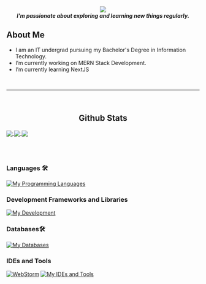 <div align="center">
    <img src="https://readme-typing-svg.herokuapp.com/?font=Righteous&size=35&center=true&vCenter=true&width=600&height=70&duration=4000&lines=+I'm+Abhay+Shaw;Welcome+to+My+Coding+Dojo!+🚀+👋;" />
</div>


<div align="center"><b><i>I'm passionate about exploring and learning new things regularly.</i></b></div>

## About Me
- I am  an IT undergrad pursuing my Bachelor's Degree in Information Technology.
-  I’m currently working on MERN Stack Development.
-  I’m currently learning NextJS 

<br>

---

<br> <!-- Adding a line break for a decent gap -->
<h2 align="center"> Github Stats</h2>
 
<a href="https://github.com/anuraghazra/github-readme-stats">
  <img align="center" src="https://github-readme-stats.vercel.app/api?username=AbhayShaw0301&theme=dark&hide_border=true" />
</a>
<a href="https://github.com/anuraghazra/github-readme-stats">
  <img align="center" src="http://github-readme-streak-stats.herokuapp.com?user=AbhayShaw0301&theme=dark&hide_border=true&date_format=M%20j%5B%2C%20Y%5D" />
<a href="https://github.com/anuraghazra/github-readme-stats">
  <img align="center" src="https://github-readme-stats.vercel.app/api/top-langs/?username=AbhayShaw0301&layout=compact&theme=dark&hide_border=true" />
</a>

</a><br><br>


### Languages 🛠 
[![My Programming Languages](https://skillicons.dev/icons?i=java,javascript,ts)](https://skillicons.dev)

### Development Frameworks and Libraries
[![My Development](https://skillicons.dev/icons?i=react,redux,tailwind,mongodb)](https://skillicons.dev)

### Databases🛠 
[![My Databases ](https://skillicons.dev/icons?i=mongodb)](https://skillicons.dev)

### IDEs and Tools
[![WebStorm](https://img.icons8.com/color/48/000000/webstorm.png)](https://www.jetbrains.com/webstorm/)
[![My IDEs and Tools](https://skillicons.dev/icons?i=vscode,idea,git,github)](https://skillicons.dev)
